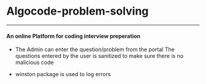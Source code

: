# Algocode-problem-solving

----------------------------------------------------------------------

#### An online Platform for coding interview preperation

- The Admin can enter the question/problem from the portal
    The questions entered by the user is sanitized to make sure there is no malicious code

- winston package is used to log errors